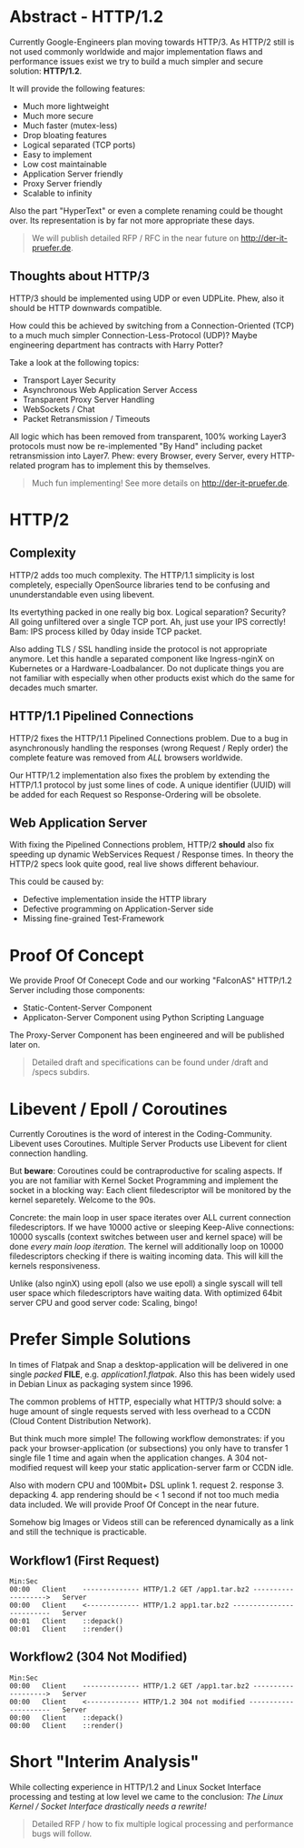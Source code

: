 # Abstract - HTTP/1.2

Currently Google-Engineers plan moving towards HTTP/3. As HTTP/2 still is not used commonly worldwide and
major implementation flaws and performance issues exist we try to build a much simpler and secure
solution: **HTTP/1.2**.

It will provide the following features:

- Much more lightweight
- Much more secure
- Much faster (mutex-less)
- Drop bloating features
- Logical separated (TCP ports)
- Easy to implement
- Low cost maintainable
- Application Server friendly
- Proxy Server friendly
- Scalable to infinity

Also the part "HyperText" or even a complete renaming could be thought over. Its representation is by far not
more appropriate these days.

> We will publish detailed RFP / RFC in the near future on http://der-it-pruefer.de.

## Thoughts about HTTP/3

HTTP/3 should be implemented using UDP or even UDPLite. Phew, also it should be HTTP downwards compatible.

How could this be achieved by switching from a Connection-Oriented (TCP) to a much much simpler
Connection-Less-Protocol (UDP)? Maybe engineering department has contracts with Harry Potter?

Take a look at the following topics:

- Transport Layer Security
- Asynchronous Web Application Server Access
- Transparent Proxy Server Handling
- WebSockets / Chat
- Packet Retransmission / Timeouts

All logic which has been removed from transparent, 100% working Layer3 protocols must now be re-implemented
"By Hand" including packet retransmission into Layer7. Phew: every Browser, every Server, every HTTP-related
program has to implement this by themselves.

> Much fun implementing! See more details on http://der-it-pruefer.de.

# HTTP/2

## Complexity

HTTP/2 adds too much complexity. The HTTP/1.1 simplicity is lost completely, especially OpenSource libraries
tend to be confusing and ununderstandable even using libevent.

Its evertything packed in one really big box. Logical separation? Security? All going unfiltered over a single
TCP port. Ah, just use your IPS correctly! Bam: IPS process killed by 0day inside TCP packet.

Also adding TLS / SSL handling inside the protocol is not appropriate anymore. Let this handle a separated
component like Ingress-nginX on Kubernetes or a Hardware-Loadbalancer. Do not duplicate things you are not
familiar with especially when other products exist which do the same for decades much smarter.

## HTTP/1.1 Pipelined Connections

HTTP/2 fixes the HTTP/1.1 Pipelined Connections problem. Due to a bug in asynchronously handling the responses
(wrong Request / Reply order) the complete feature was removed from *ALL* browsers worldwide.

Our HTTP/1.2 implementation also fixes the problem by extending the HTTP/1.1 protocol by just some lines of code.
A unique identifier (UUID) will be added for each Request so Response-Ordering will be obsolete.

## Web Application Server

With fixing the Pipelined Connections problem, HTTP/2 **should** also fix speeding up dynamic WebServices
Request / Response times. In theory the HTTP/2 specs look quite good, real live shows different behaviour.

This could be caused by:

- Defective implementation inside the HTTP library
- Defective programming on Application-Server side
- Missing fine-grained Test-Framework

# Proof Of Concept

We provide Proof Of Conecept Code and our working "FalconAS" HTTP/1.2 Server including those components:

- Static-Content-Server Component
- Applicaton-Server Component using Python Scripting Language

The Proxy-Server Component has been engineered and will be published later on.

> Detailed draft and specifications can be found under /draft and /specs subdirs.

# Libevent / Epoll / Coroutines

Currently Coroutines is the word of interest in the Coding-Community. Libevent uses Coroutines.
Multiple Server Products use Libevent for client connection handling. 

But **beware**: Coroutines could be contraproductive for scaling aspects. If you are not familiar with
Kernel Socket Programming and implement the socket in a blocking way: Each client filedescriptor will be
monitored by the kernel separetely. Welcome to the 90s.

Concrete: the main loop in user space iterates over ALL current connection filedescriptors. If we have
10000 active or sleeping Keep-Alive connections: 10000 syscalls (context switches between user and kernel
space) will be done *every main loop iteration*. The kernel will additionally loop on 10000 filedescriptors
checking if there is waiting incoming data. This will kill the kernels responsiveness.

Unlike (also nginX) using epoll (also we use epoll) a single syscall will tell user space which
filedescriptors have waiting data. With optimized 64bit server CPU and good server code: Scaling, bingo!

# Prefer Simple Solutions

In times of Flatpak and Snap a desktop-application will be delivered in one single *packed* **FILE**, e.g.
*application1.flatpak*. Also this has been widely used in Debian Linux as packaging system since 1996.

The common problems of HTTP, especially what HTTP/3 should solve: a huge amount of single requests 
served with less overhead to a CCDN (Cloud Content Distribution Network).

But think much more simple! The following workflow demonstrates: if you pack your browser-application
(or subsections) you only have to transfer 1 single file 1 time and again when the application changes.
A 304 not-modified request will keep your static application-server farm or CCDN idle.

Also with modern CPU and 100Mbit+ DSL uplink 1. request 2. response 3. depacking 4. app rendering should
be < 1 second if not too much media data included. We will provide Proof Of Concept in the near future.

Somehow big Images or Videos still can be referenced dynamically as a link and still the technique is
practicable.

## Workflow1 (First Request)

```
Min:Sec
00:00   Client    -------------- HTTP/1.2 GET /app1.tar.bz2 ------------------->   Server
00:00   Client    <------------- HTTP/1.2 app1.tar.bz2 -------------------------   Server
00:01   Client    ::depack()
00:01   Client    ::render()
```

## Workflow2 (304 Not Modified)

```
Min:Sec
00:00   Client    -------------- HTTP/1.2 GET /app1.tar.bz2 ------------------->   Server
00:00   Client    <------------- HTTP/1.2 304 not modified ---------------------   Server
00:00   Client    ::depack()
00:00   Client    ::render()
```

# Short "Interim Analysis"

While collecting experience in HTTP/1.2 and Linux Socket Interface processing and testing at low level
we came to the conclusion: *The Linux Kernel / Socket Interface drastically needs a rewrite!*

> Detailed RFP / how to fix multiple logical processing and performance bugs will follow.
